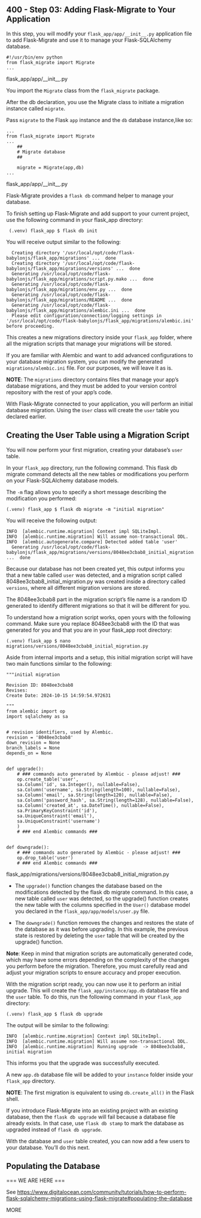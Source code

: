 ## 400 - Step 03: Adding Flask-Migrate to Your Application

In this step, you will modify your ```flask_app/app/__init__.py``` application file to add Flask-Migrate and use it to manage your Flask-SQLAlchemy database.

```
#!/usr/bin/env python
from flask_migrate import Migrate
...
```
flask_app/app/\_\_init__.py

You import the ```Migrate``` class from the ```flask_migrate``` package.

After the db declaration, you use the Migrate class to initiate a migration instance called ```migrate```.

Pass ```migrate``` to the Flask ```app``` instance and the ```db``` database instance,like so:

```
...
from flask_migrate import Migrate
... 
    ##
    # Migrate database
    ##

    migrate = Migrate(app,db)
...
```
flask_app/app/\_\_init__.py

Flask-Migrate provides a ```flask db``` command helper to manage your database.

To finish setting up Flask-Migrate and add support to your current project, use the following command in your flask_app directory:

```
 (.venv) flask_app $ flask db init
```

You will receive output similar to the following:

```
  Creating directory '/usr/local/opt/code/flask-babylonjs/flask_app/migrations' ...  done
  Creating directory '/usr/local/opt/code/flask-babylonjs/flask_app/migrations/versions' ...  done
  Generating /usr/local/opt/code/flask-babylonjs/flask_app/migrations/script.py.mako ...  done
  Generating /usr/local/opt/code/flask-babylonjs/flask_app/migrations/env.py ...  done
  Generating /usr/local/opt/code/flask-babylonjs/flask_app/migrations/README ...  done
  Generating /usr/local/opt/code/flask-babylonjs/flask_app/migrations/alembic.ini ...  done
  Please edit configuration/connection/logging settings in '/usr/local/opt/code/flask-babylonjs/flask_app/migrations/alembic.ini' before proceeding.
```

This creates a new migrations directory inside your ```flask_app``` folder, where all the migration scripts that manage your migrations will be stored.

If you are familiar with Alembic and want to add advanced configurations to your database migration system, you can modify the generated ```migrations/alembic.ini``` file. For our purposes, we will leave it as is.

**NOTE**: The ```migrations``` directory contains files that manage your app’s database migrations, and they must be added to your version control repository with the rest of your app’s code.

With Flask-Migrate connected to your application, you will perform an initial database migration. Using the ```User``` class will create the ```user``` table you declared earlier.

## Creating the User Table using a Migration Script

You will now perform your first migration, creating your database’s ```user``` table.

In your ```flask_app``` directory, run the following command. This flask db migrate command detects all the new tables or modifications you perform on your Flask-SQLAlchemy database models.

The ```-m``` flag allows you to specify a short message describing the modification you performed:

```
(.venv) flask_app $ flask db migrate -m "initial migration"
```

You will receive the following output:

```
INFO  [alembic.runtime.migration] Context impl SQLiteImpl.
INFO  [alembic.runtime.migration] Will assume non-transactional DDL.
INFO  [alembic.autogenerate.compare] Detected added table 'user'
  Generating /usr/local/opt/code/flask-babylonjs/flask_app/migrations/versions/8048ee3cbab8_initial_migration.py ...  done
```

Because our database has not been created yet, this output informs you that a new table called ```user``` was detected, and a migration script called 8048ee3cbab8_initial_migration.py was created inside a directory called ```versions```, where all different migration versions are stored.

The 8048ee3cbab8 part in the migration script’s file name is a random ID generated to identify different migrations so that it will be different for you.

To understand how a migration script works, open yours with the following command. Make sure you replace 8048ee3cbab8 with the ID that was generated for you and that you are in your flask_app root directory:

```
(.venv) flask_app $ nano migrations/versions/8048ee3cbab8_initial_migration.py
```

Aside from internal imports and a setup, this initial migration script will have two main functions similar to the following:

```
"""initial migration

Revision ID: 8048ee3cbab8
Revises: 
Create Date: 2024-10-15 14:59:54.972631

"""
from alembic import op
import sqlalchemy as sa


# revision identifiers, used by Alembic.
revision = '8048ee3cbab8'
down_revision = None
branch_labels = None
depends_on = None


def upgrade():
    # ### commands auto generated by Alembic - please adjust! ###
    op.create_table('user',
    sa.Column('id', sa.Integer(), nullable=False),
    sa.Column('username', sa.String(length=100), nullable=False),
    sa.Column('email', sa.String(length=120), nullable=False),
    sa.Column('password_hash', sa.String(length=128), nullable=False),
    sa.Column('created_at', sa.DateTime(), nullable=False),
    sa.PrimaryKeyConstraint('id'),
    sa.UniqueConstraint('email'),
    sa.UniqueConstraint('username')
    )
    # ### end Alembic commands ###


def downgrade():
    # ### commands auto generated by Alembic - please adjust! ###
    op.drop_table('user')
    # ### end Alembic commands ###
```
flask_app/migrations/versions/8048ee3cbab8_initial_migration.py

- The ```upgrade()``` function changes the database based on the modifications detected by the flask db migrate command. In this case, a new table called ```user``` was detected, so the upgrade() function creates the new table with the columns specified in the ```User()``` database model you declared in the ```flask_app/app/models/user.py``` file.

- The ```downgrade()``` function removes the changes and restores the state of the database as it was before upgrading. In this example, the previous state is restored by deleting the ```user``` table that will be created by the upgrade() function.

**Note**: Keep in mind that migration scripts are automatically generated code, which may have some errors depending on the complexity of the changes you perform before the migration. Therefore, you must carefully read and adjust your migration scripts to ensure accuracy and proper execution.

With the migration script ready, you can now use it to perform an initial upgrade. This will create the ```flask_app/instance/app.db``` database file and the ```user``` table. To do this, run the following command in your ```flask_app``` directory:

```
(.venv) flask_app $ flask db upgrade
```

The output will be similar to the following:

```
INFO  [alembic.runtime.migration] Context impl SQLiteImpl.
INFO  [alembic.runtime.migration] Will assume non-transactional DDL.
INFO  [alembic.runtime.migration] Running upgrade  -> 8048ee3cbab8, initial migration
```

This informs you that the upgrade was successfully executed.

A new ```app.db``` database file will be added to your ```instance``` folder inside your ```flask_app``` directory.

**NOTE**: The first migration is equivalent to using ```db.create_all()``` in the Flask shell.

If you introduce Flask-Migrate into an existing project with an existing database, then the ```flask db upgrade``` will fail because a database file already exists. In that case, use ```flask db stamp``` to mark the database as upgraded instead of ```flask db upgrade```.

With the database and ```user``` table created, you can now add a few users to your database. You’ll do this next.

## Populating the Database

=== WE ARE HERE ===

See https://www.digitalocean.com/community/tutorials/how-to-perform-flask-sqlalchemy-migrations-using-flask-migrate#populating-the-database

MORE